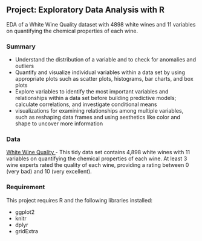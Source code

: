 ## Project: Exploratory Data Analysis with R
EDA of a White Wine Quality dataset with 4898 white wines and 11 variables on quantifying the chemical properties of each wine.

### Summary
- Understand the distribution of a variable and to check for anomalies and outliers
- Quantify and visualize individual variables within a data set by using appropriate plots such as scatter plots, histograms, bar charts, and box plots
- Explore variables to identify the most important variables and relationships within a data set before building predictive models; calculate correlations, and investigate conditional means
- visualizations for examining relationships among multiple variables, such as reshaping data frames and using aesthetics like color and shape to uncover more information

### Data

[White Wine Quality ](https://s3.amazonaws.com/udacity-hosted-downloads/ud651/wineQualityInfo.txt) - This tidy data set contains 4,898 white wines with 11 variables on quantifying the chemical properties of each wine. At least 3 wine experts rated the quality of each wine, providing a rating between 0 (very bad) and 10 (very excellent).

### Requirement

This project requires R and the following libraries installed:

- ggplot2
- knitr
- dplyr
- gridExtra